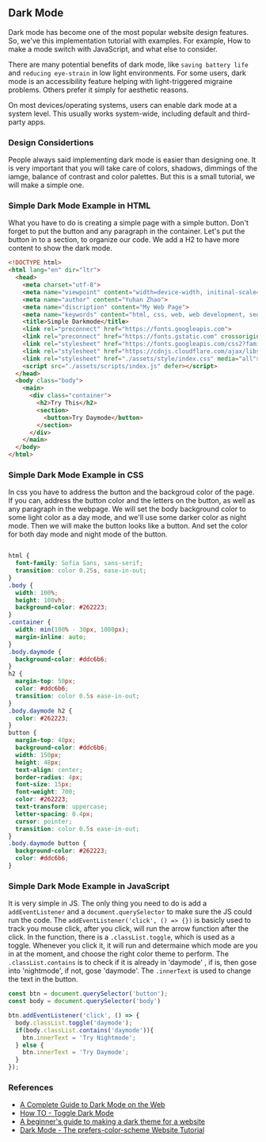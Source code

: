 ## Dark Mode

Dark mode has become one of the most popular website design features. So, we've this implementation tutorial with examples. For example,  How to make a mode switch with JavaScript, and what else to consider.

There are many potential benefits of dark mode, like ```saving battery life``` and ```reducing eye-strain``` in low light environments. For some users, dark mode is an accessibility feature helping with light-triggered migraine problems. Others prefer it simply for aesthetic reasons.

On most devices/operating systems, users can enable dark mode at a system level. This usually works system-wide, including default and third-party apps. 

### Design Considertions

People always said implementing dark mode is easier than designing one. It is very important that you will take care of colors, shadows, dimmings of the iamge, balance of contrast and color palettes. But this is a small tutorial, we will make a simple one. 

### Simple Dark Mode Example in HTML

What you have to do is creating a simple page with a simple button. Don't forget to put the button and any paragraph in the container. Let's put the button in to a section, to organize our code. We add a H2 to have more content to show the dark mode.

```html
<!DOCTYPE html>
<html lang="en" dir="ltr">
  <head>
    <meta charset="utf-8">
    <meta name="viewpoint" content="width=device-width, initinal-scale=1">
    <meta name="author" content="Yuhan Zhao">
    <meta name="discription" content="My Web Page">
    <meta name="keywords" content="html, css, web, web development, seo">
    <title>Simple Darkmode</title>
    <link rel="preconnect" href="https://fonts.googleapis.com">
    <link rel="preconnect" href="https://fonts.gstatic.com" crossorigin>
    <link rel="stylesheet" href="https://fonts.googleapis.com/css2?family=Sofia+Sans:wght@300;600&display=swap">
    <link rel="stylesheet" href="https://cdnjs.cloudflare.com/ajax/libs/font-awesome/6.3.0/css/all.min.css">
    <link rel="stylesheet" href="./assets/style/index.css" media="all">
    <script src="./assets/scripts/index.js" defer></script>
  </head>
  <body class="body">
    <main>
      <div class="container">
        <h2>Try This</h2>
        <section>
          <button>Try Daymode</button>
        </section>
      </div>
    </main>
  </body>
</html>
```

### Simple Dark Mode Example in CSS

In css you have to address the button and the backgroud color of the page. If you can, address the button color and the letters on the button, as well as any paragraph in the webpage. We will set the body background color to some light color as a day mode, and we'll use some darker color as night mode. Then we will make the button looks like a button. And set the color for both day mode and night mode of the button.

```css

html {
  font-family: Sofia Sans, sans-serif;
  transition: color 0.25s, ease-in-out;
}
.body {
  width: 100%;
  height: 100vh;
  background-color: #262223;
}
.container {
  width: min(100% - 30px, 1080px);
  margin-inline: auto;
}
.body.daymode {
  background-color: #ddc6b6;
}
h2 {
  margin-top: 50px;
  color: #ddc6b6;
  transition: color 0.5s ease-in-out;
}
.body.daymode h2 {
  color: #262223;
}
button {
  margin-top: 40px;
  background-color: #ddc6b6;
  width: 150px;
  height: 48px;
  text-align: center;
  border-radius: 4px;
  font-size: 15px;
  font-weight: 700;
  color: #262223;
  text-transform: uppercase;
  letter-spacing: 0.4px;
  cursor: pointer;
  transition: color 0.5s ease-in-out;
} 
.body.daymode button {
  background-color: #262223;
  color: #ddc6b6;
}
```

### Simple Dark Mode Example in JavaScript

It is very simple in JS. The only thing you need to do is add a ```addEventListener``` and a ```document.querySelector``` to make sure the JS could run the code. The ```addEventListener('click', () => {})``` is basicly used to track you mouse click, after you click, will run the arrow function after the click. In the function, there is a ```.classList.toggle```, which is used as a toggle. Whenever you click it, it will run and determaine which mode are you in at the moment, and choose the right color theme to perform. The ```.classList.contains``` is to check if it is already in 'daymode' , if is, then gose into 'nightmode', if not, gose 'daymode'. The ```.innerText``` is used to change the text in the button.

```javascript
const btn = document.querySelector('button');
const body = document.querySelector('body')

btn.addEventListener('click', () => {
  body.classList.toggle('daymode');
  if(body.classList.contains('daymode')){
    btn.innerText = 'Try Nightmode';
  } else {
    btn.innerText = 'Try Daymode';
  }
});
```

### References

- [A Complete Guide to Dark Mode on the Web](https://css-tricks.com/a-complete-guide-to-dark-mode-on-the-web/)
- [How TO - Toggle Dark Mode](https://www.w3schools.com/howto/howto_js_toggle_dark_mode.asp)
- [A beginner's guide to making a dark theme for a website](https://opensource.com/article/22/9/dark-theme-website)
- [Dark Mode - The prefers-color-scheme Website Tutorial](https://www.ditdot.hr/en/dark-mode-website-tutorial)
